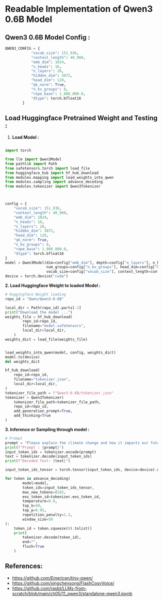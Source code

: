 # Readable Implementation of Qwen3 0.6B Model
## Qwen3 0.6B Model Config :
```python
QWEN3_CONFIG = {
            "vocab_size": 151_936, 
            "context_length": 40_960, 
            "emb_dim": 1024, 
            "n_heads": 16, 
            "n_layers": 28, 
            "hidden_dim": 3072, 
            "head_dim": 128,  
            "qk_norm": True,  
            "n_kv_groups": 8,  
            "rope_base": 1_000_000.0,
            "dtype": torch.bfloat16
        }
```

## Load Huggingface Pretrained Weight and Testing :
1. **Load Model :**
   
```python

import torch

from llm import Qwen3Model
from pathlib import Path
from safetensors.torch import load_file
from huggingface_hub import hf_hub_download
from modules.mapping import load_weights_into_qwen
from modules.sampling import advance_decoding
from modules.tokenizer import Qwen3Tokenizer



config = {
    "vocab_size": 151_936,  
    "context_length": 40_960,  
    "emb_dim": 1024,  
    "n_heads": 16,  
    "n_layers": 28,  
    "hidden_dim": 3072,  
    "head_dim": 128,  
    "qk_norm": True,  
    "n_kv_groups": 8,  
    "rope_base": 1_000_000.0, 
    "dtype": torch.bfloat16
}
model = Qwen3Model(dim=config["emb_dim"], depth=config["n_layers"], n_heads=config["n_heads"],
                   num_groups=config["n_kv_groups"], head_dim=config["head_dim"], mlp_dim=config["hidden_dim"],
                   vocab_size=config["vocab_size"], context_length=config["context_length"], dtype=config["dtype"])
device = torch.device("cuda")
```

**2. Load Huggingface Weight to loaded Model :**

```python
# Huggingface Weight loading 
repo_id = "Qwen/Qwen3-0.6B"

local_dir = Path(repo_id).parts[-1]
print("Download the model ...")
weights_file = hf_hub_download(
        repo_id=repo_id,
        filename="model.safetensors",
        local_dir=local_dir,
    )
weights_dict = load_file(weights_file)


load_weights_into_qwen(model, config, weights_dict)
model.to(device)
del weights_dict

hf_hub_download(
    repo_id=repo_id,
    filename="tokenizer.json",
    local_dir=local_dir,
)
tokenizer_file_path = f"Qwen3-0.6B/tokenizer.json"
tokenizer = Qwen3Tokenizer(
    tokenizer_file_path=tokenizer_file_path,
    repo_id=repo_id,
    add_generation_prompt=True,
    add_thinking=True
)
```

**3. Inference or Sampling through model :**

```python
# Prompt 
prompt = "Please explain the climate change and how it impacts our future."
print(f"Prompt : {prompt}")
input_token_ids = tokenizer.encode(prompt)
text = tokenizer.decode(input_token_ids)
print(f"Decoded Text: {text}")

input_token_ids_tensor = torch.tensor(input_token_ids, device=device).unsqueeze(0)

for token in advance_decoding(
        model=model,
        token_ids=input_token_ids_tensor,
        max_new_tokens=8192,
        eos_token_id=tokenizer.eos_token_id,
        temperature=0.9,
        top_k=50,
        top_p=0.95,
        repetition_penalty=1.2,
        window_size=50
):
    token_id = token.squeeze(0).tolist()
    print(
        tokenizer.decode(token_id),
        end="",
        flush=True
    )

```


## References:
* https://github.com/Emericen/tiny-qwen/
* https://github.com/xingchensong/FlashCosyVoice/
* https://github.com/rasbt/LLMs-from-scratch/blob/main/ch05/11_qwen3/standalone-qwen3.ipynb
